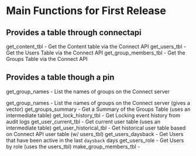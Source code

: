 # Main Functions for First Release

## Provides a table through connectapi

get_content_tbl - Get the Content table via the Connect API
get_users_tbl - Get the Users Table via the Connect API
get_group_members_tbl - Get the Groups Table via the Connect API

## Provides a table though a pin


get_group_names - List the names of groups on the Connect server


get_group_names - List the names of groups on the Connect server (gives a vector)
get_groups_summary - Get a Summary of the Groups Table (uses an intermediate table)
get_lock_history_tbl - Get Locking event history from audit logs
get_user_current_tbl - Get current user table (uses an intermediate table)
get_user_historical_tbl - Get historical user table based on Connect API user table (w/ users_tbl)
get_users_daysback - Get Users that have been active in the last `daysback` days
get_users_role - Get Users by role (uses the users_tbl)
make_group_members_tbl - 

